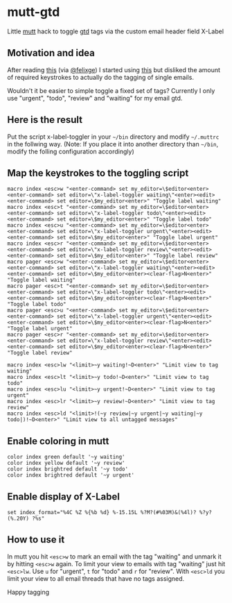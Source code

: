 mutt-gtd
========

Little [mutt](http://www.mutt.org) hack to toggle [gtd](http://de.wikipedia.org/wiki/Getting_Things_Done) tags via the custom email header field X-Label

Motivation and idea
-------------------

After reading [this](http://www.nikilster.com/thoughts/how-to-win-at-email/#sthash.PvTgsQ0I.dpbs) (via [@felixge](https://twitter.com/felixge)) I started using [this](http://blitiri.com.ar/p/other/mutt-labels/) but disliked the amount of required keystrokes to actually do the tagging of single emails.

Wouldn't it be easier to simple toggle a fixed set of tags? Currently I only use "urgent", "todo", "review" and "waiting" for my email gtd.

Here is the result
------------------

Put the script x-label-toggler in your `~/bin` directory and modify `~/.muttrc` in the follwing way. (Note: If you place it into another directory than `~/bin`, modify the folling configuration accordingly)

Map the keystrokes to the toggling script
-----------------------------------------

```
macro index <esc>w "<enter-command> set my_editor=\$editor<enter><enter-command> set editor=\"x-label-toggler waiting\"<enter><edit><enter-command> set editor=\$my_editor<enter>" "Toggle label waiting"
macro index <esc>t "<enter-command> set my_editor=\$editor<enter><enter-command> set editor=\"x-label-toggler todo\"<enter><edit><enter-command> set editor=\$my_editor<enter>" "Toggle label todo"
macro index <esc>u "<enter-command> set my_editor=\$editor<enter><enter-command> set editor=\"x-label-toggler urgent\"<enter><edit><enter-command> set editor=\$my_editor<enter>" "Toggle label urgent"
macro index <esc>r "<enter-command> set my_editor=\$editor<enter><enter-command> set editor=\"x-label-toggler review\"<enter><edit><enter-command> set editor=\$my_editor<enter>" "Toggle label review"
macro pager <esc>w "<enter-command> set my_editor=\$editor<enter><enter-command> set editor=\"x-label-toggler waiting\"<enter><edit><enter-command> set editor=\$my_editor<enter><clear-flag>N<enter>" "Toggle label waiting"
macro pager <esc>t "<enter-command> set my_editor=\$editor<enter><enter-command> set editor=\"x-label-toggler todo\"<enter><edit><enter-command> set editor=\$my_editor<enter><clear-flag>N<enter>" "Toggle label todo"
macro pager <esc>u "<enter-command> set my_editor=\$editor<enter><enter-command> set editor=\"x-label-toggler urgent\"<enter><edit><enter-command> set editor=\$my_editor<enter><clear-flag>N<enter>" "Toggle label urgent"
macro pager <esc>r "<enter-command> set my_editor=\$editor<enter><enter-command> set editor=\"x-label-toggler review\"<enter><edit><enter-command> set editor=\$my_editor<enter><clear-flag>N<enter>" "Toggle label review"

macro index <esc>lw "<limit>~y waiting!~D<enter>" "Limit view to tag waiting"
macro index <esc>lt "<limit>~y todo!~D<enter>" "Limit view to tag todo"
macro index <esc>lu "<limit>~y urgent!~D<enter>" "Limit view to tag urgent"
macro index <esc>lr "<limit>~y review!~D<enter>" "Limit view to tag review"
macro index <esc>ld "<limit>!(~y review|~y urgent|~y waiting|~y todo|)!~D<enter>" "Limit view to all untagged messages"
```

Enable coloring in mutt
-----------------------

```
color index green default '~y waiting'
color index yellow default '~y review'
color index brightred default '~y todo'
color index brightred default '~y urgent'
```

Enable display of X-Label
-------------------------

```
set index_format="%4C %Z %{%b %d} %-15.15L %?M?(#%03M)&(%4l)? %?y?(%.20Y) ?%s"
```

How to use it
-------------

In mutt you hit `<esc>w` to mark an email with the tag "waiting" and unmark it by hitting `<esc>w` again. To limit your view to emails with tag "waiting" just hit `<esc>lw`. Use `u` for "urgent", `t` for "todo" and `r` for "review". With `<esc>ld` you limit your view to all email threads that have no tags assigned.


Happy tagging
